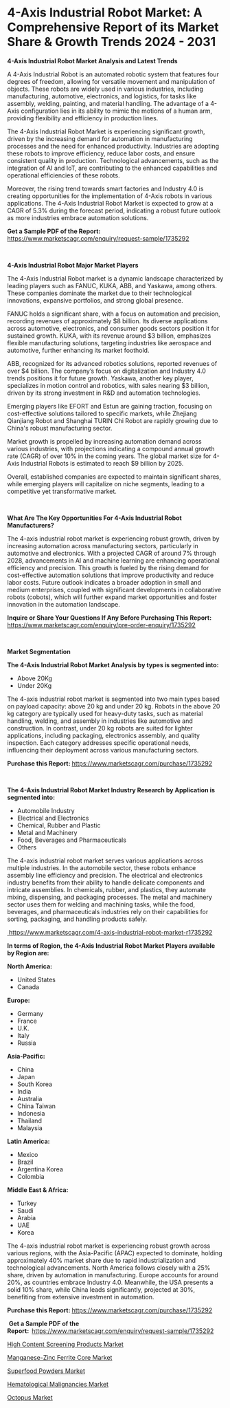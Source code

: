 <p><h1>4-Axis Industrial Robot Market: A Comprehensive Report of its Market Share & Growth Trends 2024 - 2031</h1></p><p><strong>4-Axis Industrial Robot Market Analysis and Latest Trends</strong></p>
<p><p>A 4-Axis Industrial Robot is an automated robotic system that features four degrees of freedom, allowing for versatile movement and manipulation of objects. These robots are widely used in various industries, including manufacturing, automotive, electronics, and logistics, for tasks like assembly, welding, painting, and material handling. The advantage of a 4-Axis configuration lies in its ability to mimic the motions of a human arm, providing flexibility and efficiency in production lines.</p><p>The 4-Axis Industrial Robot Market is experiencing significant growth, driven by the increasing demand for automation in manufacturing processes and the need for enhanced productivity. Industries are adopting these robots to improve efficiency, reduce labor costs, and ensure consistent quality in production. Technological advancements, such as the integration of AI and IoT, are contributing to the enhanced capabilities and operational efficiencies of these robots.</p><p>Moreover, the rising trend towards smart factories and Industry 4.0 is creating opportunities for the implementation of 4-Axis robots in various applications. The 4-Axis Industrial Robot Market is expected to grow at a CAGR of 5.3% during the forecast period, indicating a robust future outlook as more industries embrace automation solutions.</p></p>
<p><strong>Get a Sample PDF of the Report:&nbsp;</strong> <a href="https://www.marketscagr.com/enquiry/request-sample/1735292?utm_campaign=1186&utm_medium=2&utm_source=Github&utm_content=ia&utm_term=08102024&utm_id=4-axis-industrial-robot">https://www.marketscagr.com/enquiry/request-sample/1735292</a></p>
<p>&nbsp;</p>
<p><strong>4-Axis Industrial Robot Major Market Players</strong></p>
<p><p>The 4-Axis Industrial Robot market is a dynamic landscape characterized by leading players such as FANUC, KUKA, ABB, and Yaskawa, among others. These companies dominate the market due to their technological innovations, expansive portfolios, and strong global presence. </p><p>FANUC holds a significant share, with a focus on automation and precision, recording revenues of approximately $8 billion. Its diverse applications across automotive, electronics, and consumer goods sectors position it for sustained growth. KUKA, with its revenue around $3 billion, emphasizes flexible manufacturing solutions, targeting industries like aerospace and automotive, further enhancing its market foothold.</p><p>ABB, recognized for its advanced robotics solutions, reported revenues of over $4 billion. The company’s focus on digitalization and Industry 4.0 trends positions it for future growth. Yaskawa, another key player, specializes in motion control and robotics, with sales nearing $3 billion, driven by its strong investment in R&D and automation technologies.</p><p>Emerging players like EFORT and Estun are gaining traction, focusing on cost-effective solutions tailored to specific markets, while Zhejiang Qianjiang Robot and Shanghai TURIN Chi Robot are rapidly growing due to China's robust manufacturing sector. </p><p>Market growth is propelled by increasing automation demand across various industries, with projections indicating a compound annual growth rate (CAGR) of over 10% in the coming years. The global market size for 4-Axis Industrial Robots is estimated to reach $9 billion by 2025. </p><p>Overall, established companies are expected to maintain significant shares, while emerging players will capitalize on niche segments, leading to a competitive yet transformative market.</p></p>
<p>&nbsp;</p>
<p><strong>What Are The Key Opportunities For 4-Axis Industrial Robot Manufacturers?</strong></p>
<p><p>The 4-axis industrial robot market is experiencing robust growth, driven by increasing automation across manufacturing sectors, particularly in automotive and electronics. With a projected CAGR of around 7% through 2028, advancements in AI and machine learning are enhancing operational efficiency and precision. This growth is fueled by the rising demand for cost-effective automation solutions that improve productivity and reduce labor costs. Future outlook indicates a broader adoption in small and medium enterprises, coupled with significant developments in collaborative robots (cobots), which will further expand market opportunities and foster innovation in the automation landscape.</p></p>
<p><strong>Inquire or Share Your Questions If Any Before Purchasing This Report:</strong> <a href="https://www.marketscagr.com/enquiry/pre-order-enquiry/1735292?utm_campaign=1186&utm_medium=2&utm_source=Github&utm_content=ia&utm_term=08102024&utm_id=4-axis-industrial-robot">https://www.marketscagr.com/enquiry/pre-order-enquiry/1735292</a></p>
<p>&nbsp;</p>
<p><strong>Market Segmentation</strong></p>
<p><strong>The 4-Axis Industrial Robot Market Analysis by types is segmented into:</strong></p>
<p><ul><li>Above 20Kg</li><li>Under 20Kg</li></ul></p>
<p><p>The 4-axis industrial robot market is segmented into two main types based on payload capacity: above 20 kg and under 20 kg. Robots in the above 20 kg category are typically used for heavy-duty tasks, such as material handling, welding, and assembly in industries like automotive and construction. In contrast, under 20 kg robots are suited for lighter applications, including packaging, electronics assembly, and quality inspection. Each category addresses specific operational needs, influencing their deployment across various manufacturing sectors.</p></p>
<p><strong>Purchase this Report:&nbsp;</strong><a href="https://www.marketscagr.com/purchase/1735292?utm_campaign=1186&utm_medium=2&utm_source=Github&utm_content=ia&utm_term=08102024&utm_id=4-axis-industrial-robot">https://www.marketscagr.com/purchase/1735292</a></p>
<p>&nbsp;</p>
<p><strong>The 4-Axis Industrial Robot Market Industry Research by Application is segmented into:</strong></p>
<p><ul><li>Automobile Industry</li><li>Electrical and Electronics</li><li>Chemical, Rubber and Plastic</li><li>Metal and Machinery</li><li>Food, Beverages and Pharmaceuticals</li><li>Others</li></ul></p>
<p><p>The 4-axis industrial robot market serves various applications across multiple industries. In the automobile sector, these robots enhance assembly line efficiency and precision. The electrical and electronics industry benefits from their ability to handle delicate components and intricate assemblies. In chemicals, rubber, and plastics, they automate mixing, dispensing, and packaging processes. The metal and machinery sector uses them for welding and machining tasks, while the food, beverages, and pharmaceuticals industries rely on their capabilities for sorting, packaging, and handling products safely.</p></p>
<p><a href="https://www.marketscagr.com/4-axis-industrial-robot-market-r1735292?utm_campaign=1186&utm_medium=2&utm_source=Github&utm_content=ia&utm_term=08102024&utm_id=4-axis-industrial-robot">&nbsp;https://www.marketscagr.com/4-axis-industrial-robot-market-r1735292</a></p>
<p><strong>In terms of Region, the 4-Axis Industrial Robot Market Players available by Region are:</strong></p>
<p>
    <p> <strong> North America: </strong>
        <ul>
            <li>United States</li>
            <li>Canada</li>
        </ul>
        </p> 
    <p> <strong> Europe: </strong>
        <ul>
            <li>Germany</li>
            <li>France</li>
            <li>U.K.</li>
            <li>Italy</li>
            <li>Russia</li>
        </ul>
        </p> 
    <p> <strong> Asia-Pacific: </strong>
        <ul>
            <li>China</li>
            <li>Japan</li>
            <li>South Korea</li>
            <li>India</li>
            <li>Australia</li>
            <li>China Taiwan</li>
            <li>Indonesia</li>
            <li>Thailand</li>
            <li>Malaysia</li>
        </ul>
        </p> 
    <p> <strong> Latin America: </strong>
        <ul>
            <li>Mexico</li>
            <li>Brazil</li>
            <li>Argentina Korea</li>
            <li>Colombia</li>
        </ul>
        </p> 
    <p> <strong> Middle East & Africa: </strong>
        <ul>
            <li>Turkey</li>
            <li>Saudi</li>
            <li>Arabia</li>
            <li>UAE</li>
            <li>Korea</li>
        </ul>
    </p>
    </p>
<p><p>The 4-axis industrial robot market is experiencing robust growth across various regions, with the Asia-Pacific (APAC) expected to dominate, holding approximately 40% market share due to rapid industrialization and technological advancements. North America follows closely with a 25% share, driven by automation in manufacturing. Europe accounts for around 20%, as countries embrace Industry 4.0. Meanwhile, the USA presents a solid 10% share, while China leads significantly, projected at 30%, benefiting from extensive investment in automation.</p></p>
<p><strong>Purchase this Report: </strong><a href="https://www.marketscagr.com/purchase/1735292?utm_campaign=1186&utm_medium=2&utm_source=Github&utm_content=ia&utm_term=08102024&utm_id=4-axis-industrial-robot">https://www.marketscagr.com/purchase/1735292</a></p>
<p>&nbsp;<strong>Get a Sample PDF of the Report:&nbsp;&nbsp;</strong><a href="https://www.marketscagr.com/enquiry/request-sample/1735292?utm_campaign=1186&utm_medium=2&utm_source=Github&utm_content=ia&utm_term=08102024&utm_id=4-axis-industrial-robot">https://www.marketscagr.com/enquiry/request-sample/1735292</a></p>
<p><strong></strong></p>
<p><p><a href="https://www.linkedin.com/pulse/booming-high-content-screening-products-market-sector-analysis-jgj7c?utm_campaign=1186&utm_medium=2&utm_source=Github&utm_content=ia&utm_term=08102024&utm_id=4-axis-industrial-robot">High Content Screening Products Market</a></p><p><a href="https://github.com/AKSHATREPORTPRIME/Market-Research-Report-List-6/blob/main/manganese-zinc-ferrite-core-market.md?utm_campaign=1186&utm_medium=2&utm_source=Github&utm_content=ia&utm_term=08102024&utm_id=4-axis-industrial-robot">Manganese-Zinc Ferrite Core Market</a></p><p><a href="https://issuu.com/reportprime-2/docs/superfood-powders-market-size-2030._69c063d0609d30?utm_campaign=1186&utm_medium=2&utm_source=Github&utm_content=ia&utm_term=08102024&utm_id=4-axis-industrial-robot">Superfood Powders Market</a></p><p><a href="https://www.linkedin.com/pulse/global-hematological-malignancies-nexus-sector-confluences-c5snc?utm_campaign=1186&utm_medium=2&utm_source=Github&utm_content=ia&utm_term=08102024&utm_id=4-axis-industrial-robot">Hematological Malignancies Market</a></p><p><a href="https://issuu.com/reportprime-2/docs/octopus-market-size-2030.pptx_9dbe8a95971f5a?utm_campaign=1186&utm_medium=2&utm_source=Github&utm_content=ia&utm_term=08102024&utm_id=4-axis-industrial-robot">Octopus Market</a></p></p>